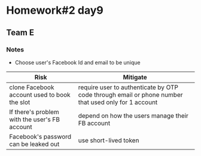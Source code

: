 # Homework#2 day9  
## Team E  
### **Notes**  
* Choose user's Facebook Id and email to be unique  

Risk | Mitigate
---- | --------
clone Facebook account used to book the slot | require user to authenticate by OTP code through email or phone number that used only for 1 account  
If there's problem with the user's FB account | depend on how the users manage their FB account  
Facebook's password can be leaked out | use short-lived token  
